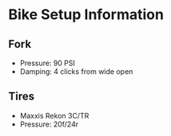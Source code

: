 # Bike Setup Information

## Fork 

* Pressure: 90 PSI
* Damping: 4 clicks from wide open

## Tires

* Maxxis Rekon 3C/TR
* Pressure: 20f/24r
